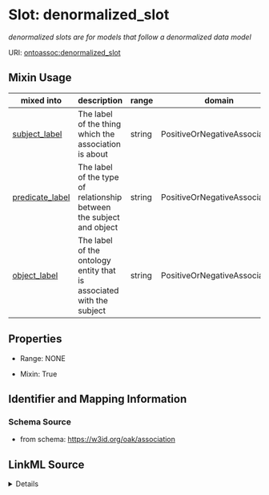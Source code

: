 

# Slot: denormalized_slot


_denormalized slots are for models that follow a denormalized data model_



URI: [ontoassoc:denormalized_slot](https://w3id.org/oak/association/denormalized_slot)



<!-- no inheritance hierarchy -->







## Mixin Usage

| mixed into | description | range | domain |
| --- | --- | --- | --- |
| [subject_label](subject_label.md) | The label of the thing which the association is about | string | PositiveOrNegativeAssociation |
| [predicate_label](predicate_label.md) | The label of the type of relationship between the subject and object | string | PositiveOrNegativeAssociation |
| [object_label](object_label.md) | The label of the ontology entity that is associated with the subject | string | PositiveOrNegativeAssociation |



## Properties

* Range: NONE

* Mixin: True





## Identifier and Mapping Information







### Schema Source


* from schema: https://w3id.org/oak/association




## LinkML Source

<details>
```yaml
name: denormalized_slot
description: denormalized slots are for models that follow a denormalized data model
from_schema: https://w3id.org/oak/association
rank: 1000
mixin: true
alias: denormalized_slot

```
</details>
